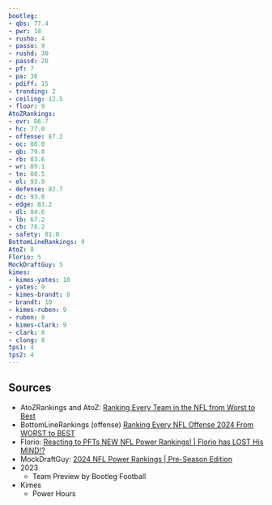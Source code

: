 ```yaml
---
bootleg:
- qbs: 77.4
- pwr: 18
- rusho: 4
- passo: 9
- rushd: 30
- passd: 28
- pf: 7
- pa: 30
- pdiff: 15
- trending: 2
- ceiling: 12.5
- floor: 9
AtoZRankings:
- ovr: 86.7
- hc: 77.0
- offense: 87.2
- oc: 80.0
- qb: 79.8
- rb: 83.6
- wr: 89.1
- te: 88.5
- ol: 93.9
- defense: 82.7
- dc: 93.0
- edge: 83.2
- dl: 84.6
- lb: 67.2
- cb: 78.2
- safety: 81.0
BottomLineRankings: 9
AtoZ: 8
Florio: 5
MockDraftGuy: 5
kimes:
- kimes-yates: 10
- yates: 9
- kimes-brandt: 8
- brandt: 10
- kimes-ruben: 9
- ruben: 9
- kimes-clark: 9
- clark: 8
- clong: 8
tps1: 4
tps2: 4
---
```

## Sources
 - AtoZRankings and AtoZ: [Ranking Every Team in the NFL from Worst to Best](https://www.youtube.com/watch?v=1LiNiVGZFCw)
 - BottomLineRankings (offense) [Ranking Every NFL Offense 2024 From WORST to BEST](https://www.youtube.com/watch?v=zAntvjNTrlE)
 - Florio: [Reacting to PFTs NEW NFL Power Rankings! | Florio has LOST His MIND!?](https://www.youtube.com/watch?v=5Vr4vtlmJRE&t=1s)
 - MockDraftGuy: [2024 NFL Power Rankings | Pre-Season Edition](https://www.youtube.com/watch?v=jo6IFyi8NeU)
 - 2023
	 - Team Preview by Bootleg Football
 - Kimes
	 - Power Hours